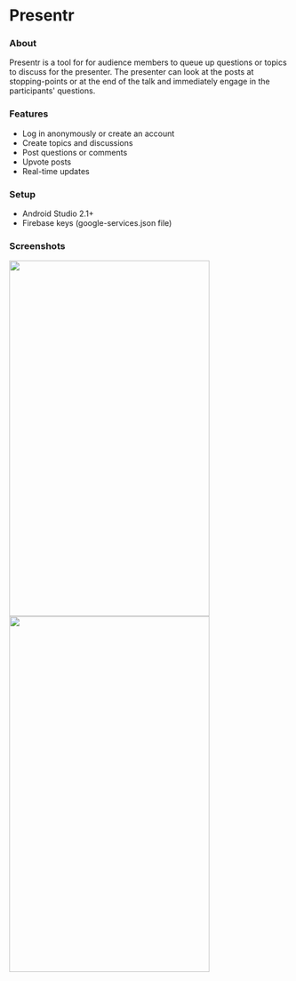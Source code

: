 # Presentr

### About
Presentr is a tool for for audience members to queue up questions or topics to discuss for the presenter.  The presenter can look at the posts at stopping-points or at the end of the talk and immediately engage in the participants' questions.
 
### Features
 * Log in anonymously or create an account
 * Create topics and discussions
 * Post questions or comments
 * Upvote posts
 * Real-time updates

### Setup
 * Android Studio 2.1+
 * Firebase keys (google-services.json file)

### Screenshots
<img src="http://i.imgur.com/1edtTD9.png" width="360" height="640">
<img src="http://i.imgur.com/gwCLuVW.png" width="360" height="640">

